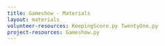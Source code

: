 ```yaml
---
title: Gameshow - Materials
layout: materials
volunteer-resources: KeepingScore.py TwentyOne.py
project-resources: Gameshow.py
---
```

